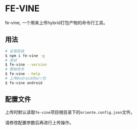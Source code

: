 FE-VINE
====

fe-vine, 一个用来上传hybrid打包产物的命令行工具。

## 用法

```bash
# 全局安装
$ npm i fe-vine -g
# 测试
$ fe-vine --version
# 帮助命令
$ fe-vine --help
# 上传Android的arr包
$ fe-vine android
```

## 配置文件

上传时默认读取`fe-vine`项目根目录下的`oriente.config.json`文件。

请修改配置参数后再进行上传操作。
